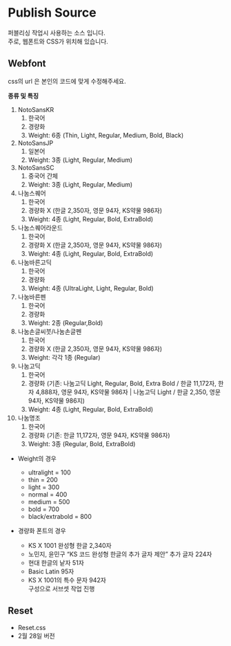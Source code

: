  Publish Source
========
퍼블리싱 작업시 사용하는 소스 입니다.  
주로, 웹폰트와 CSS가 위치해 있습니다.

Webfont
------
css의 url 은 본인의 코드에 맞게 수정해주세요.

**종류 및 특징**

1. NotoSansKR
   1. 한국어
   2. 경량화
   3. Weight: 6종 (Thin, Light, Regular, Medium, Bold, Black)
2. NotoSansJP
   1. 일본어
   2. Weight: 3종 (Light, Regular, Medium)
3. NotoSansSC
   1. 중국어 간체
   2. Weight: 3종 (Light, Regular, Medium)
4. 나눔스퀘어
   1. 한국어
   2. 경량화 X (한글 2,350자, 영문 94자, KS약물 986자)
   3. Weight: 4종 (Light, Regular, Bold, ExtraBold)
5. 나눔스퀘어라운드
   1. 한국어
   2. 경량화 X (한글 2,350자, 영문 94자, KS약물 986자)
   3. Weight: 4종 (Light, Regular, Bold, ExtraBold)
6. 나눔바른고딕
   1. 한국어
   2. 경량화
   3. Weight: 4종 (UltraLight, Light, Regular, Bold)
7. 나눔바른펜
    1. 한국어
    2. 경량화
    3. Weight: 2종 (Regular,Bold)
8. 나눔손글씨붓/나눔손글펜
    1. 한국어
    2. 경량화 X (한글 2,350자, 영문 94자, KS약물 986자)
    3. Weight: 각각 1종 (Regular)
9. 나눔고딕
    1. 한국어
    2. 경량화 (기존: 나눔고딕 Light, Regular, Bold, Extra Bold / 한글 11,172자, 한자 4,888자, 영문 94자, KS약물 986자 | 나눔고딕 Light / 한글 2,350, 영문 94자, KS약물 986지)
    3. Weight: 4종 (Light, Regular, Bold, ExtraBold)
10. 나눔명조
    1. 한국어
    2. 경량화 (기존: 한글 11,172자, 영문 94자, KS약물 986자)
    3. Weight: 3종 (Regular, Bold, ExtraBold)
    
* Weight의 경우  
    * ultralight = 100
    * thin = 200
    * light = 300
    * normal = 400
    * medium = 500
    * bold = 700
    * black/extrabold = 800
    
* 경량화 폰트의 경우
    * KS X 1001 완성형 한글 2,340자   
    * 노민지, 윤민구 “KS 코드 완성형 한글의 추가 글자 제안” 추가 글자 224자
    * 현대 한글의 낱자 51자
    * Basic Latin 95자
    * KS X 1001의 특수 문자 942자  
    구성으로 서브셋 작업 진행  

Reset
----
- Reset.css
- 2월 28일 버전
